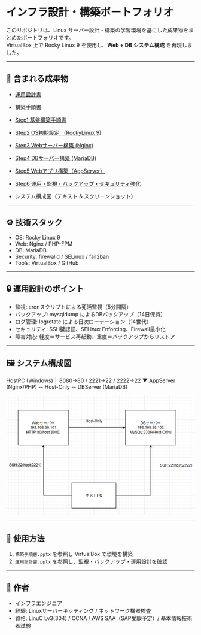 # インフラ設計・構築ポートフォリオ

このリポジトリは、Linux サーバー設計・構築の学習環境を基にした成果物をまとめたポートフォリオです。  
VirtualBox 上で Rocky Linux 9 を使用し、**Web + DB システム構成** を再現しました。

---

## 📂 含まれる成果物
- [運用設計書](https://github.com/ykinfura/linux-hands-on-design/blob/main/docs/%E9%81%8B%E7%94%A8%E8%A8%AD%E8%A8%88%E6%9B%B8.pdf)

- 構築手順書　
- [Step1 基盤構築手順書](https://github.com/ykinfura/linux-hands-on-design/blob/main/docs/Step1%20%E5%9F%BA%E7%9B%A4%E6%A7%8B%E7%AF%89%E6%89%8B%E9%A0%86%E6%9B%B8.pdf)
- [Step2 OS初期設定 （RockyLinux 9)](https://github.com/ykinfura/linux-hands-ondesign/blob/main/docs/Step2%20OS%E5%88%9D%E6%9C%9F%E8%A8%AD%E5%AE%9A%EF%BC%88RockyLinux%209%EF%BC%89.pdf)
- [Step3 Webサーバー構築 (Nginx)](https://github.com/ykinfura/linux-hands-on-design/blob/main/docs/Step3%20Web%E3%82%B5%E3%83%BC%E3%83%90%E3%83%BC%E6%A7%8B%E7%AF%89%20(Nginx).pdf)
- [Step4 DBサーバー構築 (MariaDB)](https://github.com/ykinfura/linux-hands-on-design/blob/main/docs/Step4%20DB%E3%82%B5%E3%83%BC%E3%83%90%E3%83%BC%E6%A7%8B%E7%AF%89%20(MariaDB).pdf)
- [Step5 Webアプリ構築（AppServer）](https://github.com/ykinfura/linux-hands-on-design/blob/main/docs/Step5%20Web%E3%82%A2%E3%83%97%E3%83%AA%E6%A7%8B%E7%AF%89%EF%BC%88AppServer%EF%BC%89.pdf)  
- [Step6 運用・監視・バックアップ・セキュリティ強化](https://github.com/ykinfura/linux-hands-on-design/blob/main/docs/Step6%20%E9%81%8B%E7%94%A8%E3%83%BB%E7%9B%A3%E8%A6%96%E3%83%BB%E3%83%90%E3%83%83%E3%82%AF%E3%82%A2%E3%83%83%E3%83%97%E3%83%BB%E3%82%BB%E3%82%AD%E3%83%A5%E3%83%AA%E3%83%86%E3%82%A3%E5%BC%B7%E5%8C%96.pdf)

- システム構成図（テキスト & スクリーンショット）

---

## ⚙️ 技術スタック
- OS: Rocky Linux 9
- Web: Nginx / PHP-FPM
- DB: MariaDB
- Security: firewalld / SELinux / fail2ban
- Tools: VirtualBox / GitHub

---

## 🔒 運用設計のポイント
- 監視: cronスクリプトによる死活監視（5分間隔）
- バックアップ: mysqldump によるDBバックアップ（14日保持）
- ログ管理: logrotate による日次ローテーション（14世代）
- セキュリティ: SSH鍵認証、SELinux Enforcing、Firewall最小化
- 障害対応: 軽度＝サービス再起動、重度＝バックアップからリストア

---

## 🖼️ システム構成図
HostPC (Windows)
│ 8080→80 / 2221→22 / 2222→22
▼
AppServer (Nginx/PHP) -- Host-Only -- DBServer (MariaDB)

![構成図](https://github.com/ykinfura/linux-hands-on-design/blob/main/docs/構成図.png)

---

## 📑 使用方法
1. `構築手順書.pptx` を参照し VirtualBox で環境を構築  
2. `運用設計書.pptx` を参照し、監視・バックアップ・運用設計を確認  

---

## 👤 作者
- インフラエンジニア  
- 経験: Linuxサーバーキッティング / ネットワーク機器検査  
- 資格: LinuC Lv3(304) / CCNA / AWS SAA（SAP受験予定）/ 基本情報技術者試験
